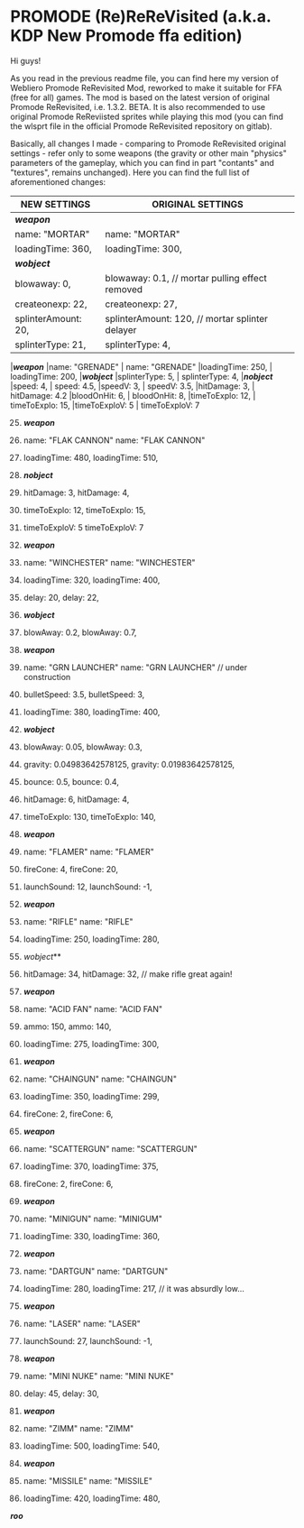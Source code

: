 # PROMODE (Re)ReReVisited (a.k.a. KDP New Promode ffa edition)

Hi guys!

As you read in the previous readme file, you can find here my version of Webliero Promode ReRevisited Mod, reworked to make it suitable for FFA (free for all) games. The mod is based on the latest version of original Promode ReRevisited, i.e. 1.3.2. BETA. It is also recommended to use original Promode ReReviisted sprites while playing this mod (you can find the wlsprt file in the official Promode ReRevisited repository on gitlab).

Basically, all changes I made - comparing to Promode ReRevisited original settings - refer only to some weapons (the gravity or other main "physics" parameters of the gameplay, which you can find in part "contants" and "textures", remains unchanged). Here you can find the full list of aforementioned changes:


|  NEW SETTINGS         |      ORIGINAL SETTINGS
|---------------------- | ------------------------
|***weapon***           |
|name: "MORTAR"         |   name: "MORTAR"
|loadingTime: 360,      |   loadingTime: 300,
|***wobject***          |
|blowaway: 0,           |    blowaway: 0.1,   // mortar pulling effect removed
|createonexp: 22,       |    createonexp: 27,
|splinterAmount: 20,    |    splinterAmount: 120,  // mortar splinter delayer
|splinterType: 21,      |    splinterType: 4,


|***weapon***
|name: "GRENADE"        |    name: "GRENADE"
|loadingTime: 250,      |    loadingTime: 200,
|***wobject***
|splinterType: 5,       |    splinterType: 4,
|***nobject***
|speed: 4,              |    speed: 4.5,
|speedV: 3,             |    speedV: 3.5,
|hitDamage: 3,          |    hitDamage: 4.2
|bloodOnHit: 6,         |    bloodOnHit: 8,
|timeToExplo: 12,       |    timeToExplo: 15,
|timeToExploV: 5        |    timeToExploV: 7

25. ***weapon***
26. name: "FLAK CANNON"        name: "FLAK CANNON"
27. loadingTime: 480,          loadingTime: 510,
28. ***nobject***
29. hitDamage: 3,              hitDamage: 4,
30. timeToExplo: 12,           timeToExplo: 15,
31. timeToExploV: 5            timeToExploV: 7

33. ***weapon***
34. name: "WINCHESTER"         name: "WINCHESTER"
35. loadingTime: 320,          loadingTime: 400,
36. delay: 20,                 delay: 22,
37. ***wobject***
38. blowAway: 0.2,             blowAway: 0.7,

40. ***weapon***
41. name: "GRN LAUNCHER"       name: "GRN LAUNCHER"  // under construction
42. bulletSpeed: 3.5,          bulletSpeed: 3,
43. loadingTime: 380,          loadingTime: 400,
44. ***wobject***
45. blowAway: 0.05,            blowAway: 0.3,
46. gravity: 0.04983642578125, gravity: 0.01983642578125,
47. bounce: 0.5,               bounce: 0.4,
48. hitDamage: 6,              hitDamage: 4,
49. timeToExplo: 130,          timeToExplo: 140,
 
51. ***weapon***
52. name: "FLAMER"             name: "FLAMER"
53. fireCone: 4,               fireCone: 20,
54. launchSound: 12,           launchSound: -1,
 
56. ***weapon***
57. name: "RIFLE"              name: "RIFLE"
58. loadingTime: 250,          loadingTime: 280,
59. *wobject***
60. hitDamage: 34,             hitDamage: 32, // make rifle great again!

62. ***weapon***
63. name: "ACID FAN"           name: "ACID FAN"
64. ammo: 150,                 ammo: 140,
65. loadingTime: 275,          loadingTime: 300,
 
67. ***weapon***
68. name: "CHAINGUN"           name: "CHAINGUN"
69. loadingTime: 350,          loadingTime: 299,
70. fireCone: 2,               fireCone: 6,
 
72. ***weapon***
73. name: "SCATTERGUN"         name: "SCATTERGUN"
74. loadingTime: 370,          loadingTime: 375,
75. fireCone: 2,               fireCone: 6,

77. ***weapon***
78. name: "MINIGUN"            name: "MINIGUM"
79. loadingTime: 330,          loadingTime: 360,
 
81. ***weapon***
82. name: "DARTGUN"            name: "DARTGUN"
83. loadingTime: 280,          loadingTime: 217,  // it was absurdly low...

85. ***weapon***
86. name: "LASER"              name: "LASER"
87. launchSound: 27,           launchSound: -1,

89. ***weapon***
90. name: "MINI NUKE"          name: "MINI NUKE"
91. delay: 45,                 delay: 30,
 
93. ***weapon***
94. name: "ZIMM"               name: "ZIMM"
95. loadingTime: 500,          loadingTime: 540,

97. ***weapon***
98. name: "MISSILE"            name: "MISSILE"
99. loadingTime: 420,          loadingTime: 480,

***roo***
